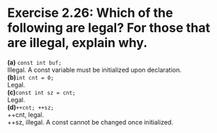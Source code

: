# Exercise 2.26: Which of the following are legal? For those that are illegal, explain why.

**(a)** <code>const int buf;</code>    
Illegal. A const variable must be initialized upon declaration.      
**(b)**<code>int cnt = 0;</code>      
Legal.      
**(c)**<code>const int sz = cnt;</code>       
Legal.      
**(d)**<code>++cnt; ++sz;</code>      
++cnt, legal.      
++sz, illegal. A const cannot be changed once initialized.      
